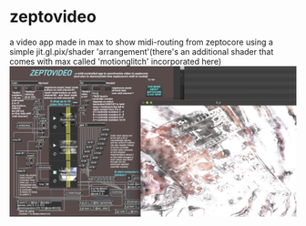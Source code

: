 # zeptovideo
a video app made in max to show midi-routing from zeptocore using a simple jit.gl.pix/shader 'arrangement'(there's an additional shader that comes with max called 'motionglitch' incorporated here)
![](https://github.com/ItWasAlienz/zeptovideo/blob/main/zptoscreen.jpg?raw=true)
